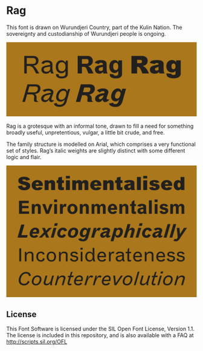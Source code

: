 # Rag

This font is drawn on Wurundjeri Country, part of the Kulin Nation. The sovereignty and custodianship of Wurundjeri people is ongoing.

![rag-styles](/documentation/images/rag-styles.png)

Rag is a grotesque with an informal tone, drawn to fill a need for something broadly useful, unpretentious, vulgar, a little bit crude, and free.

The family structure is modelled on Arial, which comprises a very functional set of styles. Rag’s italic weights are slightly distinct with some different logic and flair. 

![rag-waterfall](/documentation/images/rag-waterfall.png)

## License

This Font Software is licensed under the SIL Open Font License, Version 1.1. The license is included in this repository, and is also available with a FAQ at http://scripts.sil.org/OFL
